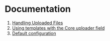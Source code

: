 # Documentation

1. [Handling Uploaded Files](./001_handling_uploaded_files.md)
2. [Using templates with the Core uploader field](./002_custom_templates.md)
2. [Default configuration](./003_configuration.md)
